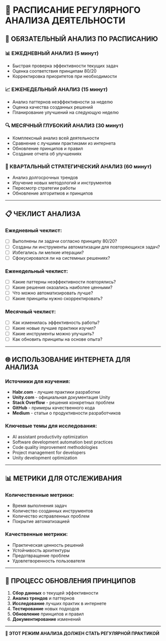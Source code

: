 # 📅 РАСПИСАНИЕ РЕГУЛЯРНОГО АНАЛИЗА ДЕЯТЕЛЬНОСТИ

## 🎯 ОБЯЗАТЕЛЬНЫЙ АНАЛИЗ ПО РАСПИСАНИЮ

### 📊 ЕЖЕДНЕВНЫЙ АНАЛИЗ (5 минут)
- Быстрая проверка эффективности текущих задач
- Оценка соответствия принципам 80/20
- Корректировка приоритетов при необходимости

### 📈 ЕЖЕНЕДЕЛЬНЫЙ АНАЛИЗ (15 минут)
- Анализ паттернов неэффективности за неделю
- Оценка качества созданных решений
- Планирование улучшений на следующую неделю

### 🔍 МЕСЯЧНЫЙ ГЛУБОКИЙ АНАЛИЗ (30 минут)
- Комплексный анализ всей деятельности
- Сравнение с лучшими практиками из интернета
- Обновление принципов и правил
- Создание отчета об улучшениях

### 🚀 КВАРТАЛЬНЫЙ СТРАТЕГИЧЕСКИЙ АНАЛИЗ (60 минут)
- Анализ долгосрочных трендов
- Изучение новых методологий и инструментов
- Пересмотр стратегии работы
- Обновление алгоритмов и принципов

---

## 📋 ЧЕКЛИСТ АНАЛИЗА

### Ежедневный чеклист:
- [ ] Выполнены ли задачи согласно принципу 80/20?
- [ ] Созданы ли инструменты автоматизации для повторяющихся задач?
- [ ] Избегались ли мелкие итерации?
- [ ] Сфокусировался ли на системных решениях?

### Еженедельный чеклист:
- [ ] Какие паттерны неэффективности повторялись?
- [ ] Какие решения оказались наиболее ценными?
- [ ] Что можно автоматизировать лучше?
- [ ] Какие принципы нужно скорректировать?

### Месячный чеклист:
- [ ] Как изменилась эффективность работы?
- [ ] Какие новые лучшие практики изучил?
- [ ] Какие инструменты можно улучшить?
- [ ] Как обновить принципы на основе опыта?

---

## 🌐 ИСПОЛЬЗОВАНИЕ ИНТЕРНЕТА ДЛЯ АНАЛИЗА

### Источники для изучения:
- **Habr.com** - лучшие практики разработки
- **Unity.com** - официальная документация Unity
- **Stack Overflow** - решения конкретных проблем
- **GitHub** - примеры качественного кода
- **Medium** - статьи о продуктивности разработчиков

### Ключевые темы для исследования:
- AI assistant productivity optimization
- Software development automation best practices
- Code quality improvement methodologies
- Project management for developers
- Unity development optimization

---

## 📊 МЕТРИКИ ДЛЯ ОТСЛЕЖИВАНИЯ

### Количественные метрики:
- Время выполнения задач
- Количество созданных инструментов
- Количество исправленных проблем
- Покрытие автоматизацией

### Качественные метрики:
- Практическая ценность решений
- Устойчивость архитектуры
- Предотвращение проблем
- Удовлетворенность пользователя

---

## 🔄 ПРОЦЕСС ОБНОВЛЕНИЯ ПРИНЦИПОВ

1. **Сбор данных** о текущей эффективности
2. **Анализ трендов** и паттернов
3. **Исследование** лучших практик в интернете
4. **Тестирование** новых подходов
5. **Обновление** принципов и правил
6. **Документирование** изменений

---

**🎯 ЭТОТ РЕЖИМ АНАЛИЗА ДОЛЖЕН СТАТЬ РЕГУЛЯРНОЙ ПРАКТИКОЙ**
